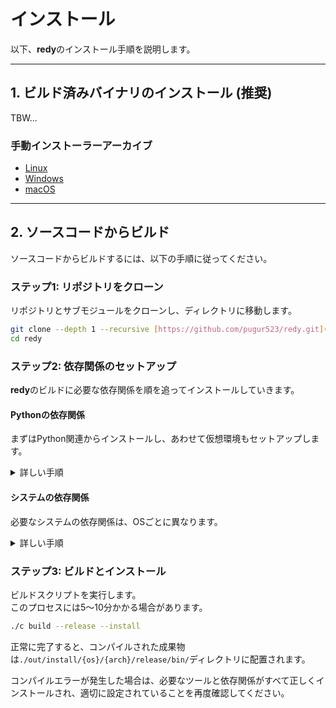 # インストール

以下、**redy**のインストール手順を説明します。

---

## 1. ビルド済みバイナリのインストール (推奨)

TBW...

### 手動インストーラーアーカイブ

- [Linux](https://github.com/pugur523/redy/actions/runs/16851866442/artifacts/3726480006)
- [Windows](https://github.com/pugur523/redy/actions/runs/16851866442/artifacts/3726486384)
- [macOS](https://github.com/pugur523/redy/actions/runs/16851866442/artifacts/3726472420)

---

## 2. ソースコードからビルド

ソースコードからビルドするには、以下の手順に従ってください。

### ステップ1: リポジトリをクローン

リポジトリとサブモジュールをクローンし、ディレクトリに移動します。

```bash
git clone --depth 1 --recursive [https://github.com/pugur523/redy.git](https://github.com/pugur523/redy.git)
cd redy
```

### ステップ2: 依存関係のセットアップ

**redy**のビルドに必要な依存関係を順を追ってインストールしていきます。

#### Pythonの依存関係

まずはPython関連からインストールし、あわせて仮想環境もセットアップします。

<details>
<summary>
詳しい手順
</summary>

1. Python(>= 3.13)を<a href="https://www.python.org/downloads/">公式サイト</a>の手順通りにインストールします。<br/>
2. uvをインストールします:<br/>
```bash
pip install uv
```

3. 仮想環境を作成し、アクティベートします:<br/>
```bash
uv venv
source .venv/bin/activate
```

4. ビルドに必要なPythonパッケージを同期してインストールします:<br/>
```bash
uv sync
```

</details>

#### システムの依存関係

必要なシステムの依存関係は、OSごとに異なります。

<details>
<summary>
詳しい手順
</summary>

<h4>Ubuntu</h4>

```bash
sudo apt-get update
sudo apt-get install -y wget curl ninja-build nasm nsis wine python3

# CMakeのインストール
CMAKE_VERSION="4.1.1"
cmake_url="[https://github.com/Kitware/CMake/releases/download/v$](https://github.com/Kitware/CMake/releases/download/v$){CMAKE_VERSION}/cmake-${CMAKE_VERSION}-linux-x86_64.sh"
wget -nv "${cmake_url}" -O cmake-installer.sh
chmod +x cmake-installer.sh
sudo ./cmake-installer.sh --skip-license --prefix=/usr/local
rm cmake-installer.sh

# LLVMのインストール
LLVM_VERSION="21"
wget -qOllvm.sh [https://apt.llvm.org/llvm.sh](https://apt.llvm.org/llvm.sh) && chmod +x llvm.sh && sudo ./llvm.sh $LLVM_VERSION all && rm ./llvm.sh

source ./src/build/scripts/install_llvm_mingw.sh
echo "export LLVM_MINGW_DIR=${LLVM_MINGW_DIR}" >> ~/.bashrc
echo "export LLVM_MINGW_DIR=${LLVM_MINGW_DIR}" >> ~/.zshrc
```

<h4>Arch Linux</h4>

```bash
pacman -S --noconfirm \
        base-devel \
        git \
        wget \
        curl \
        gnupg \
        python \
        python-pip \
        ninja \
        nasm \
        yasm \
        pkgconf \
        openssl \
        llvm \
        clang \
        clang-tools-extra \
        lld \
        llvm-libs \
        cmake
yay -S --noconfirm libc++-with-libunwind
```

<h4>Windows</h4>

<a href="https://chocolatey.org/install#individual">Chocolatey</a>をインストールしてから、管理者権限つきで起動したPowerShellターミナルで、次のコマンドを実行します。<br/>
```powershell
choco install -y nsis ninja nasm cmake llvm
```

<h4>macOS</h4>

```bash
brew update
brew install ninja nasm cmake llvm@20 lld@20
echo 'export PATH="$(brew --prefix llvm@20)/bin:$PATH"' >> ~/.bash_profile
echo 'export PATH="$(brew --prefix lld@20)/bin:$PATH"' >> ~/.bash_profile
```

<h4>依存関係の確認</h4>

すべての必要なツールが正しくインストールされ、コマンドラインからアクセスできることを確認するために、以下のコマンドを実行します。

```bash
nasm --version
# 期待される出力: NASM version 2.16.03 compiled on May 13 2025

cmake --version
# 期待される出力: cmake version 4.1.1-dirty
# CMake suite maintained and supported by Kitware ([kitware.com/cmake](https://kitware.com/cmake)).

ninja --version
# 期待される出力: 1.12.1

clang --version
# 期待される出力: clang version 20.1.8
# Target: x86_64-pc-linux-gnu
# Thread model: posix
# InstalledDir: /usr/bin

# Linuxのみ
echo $LLVM_MINGW_DIR
# 期待される出力: /opt/llvm-mingw-20250826-ucrt-ubuntu-22.04-x86_64
```

</details>

### ステップ3: ビルドとインストール

ビルドスクリプトを実行します。  
このプロセスには5〜10分かかる場合があります。  

```bash
./c build --release --install
```

正常に完了すると、コンパイルされた成果物は`./out/install/{os}/{arch}/release/bin/`ディレクトリに配置されます。

コンパイルエラーが発生した場合は、必要なツールと依存関係がすべて正しくインストールされ、適切に設定されていることを再度確認してください。
